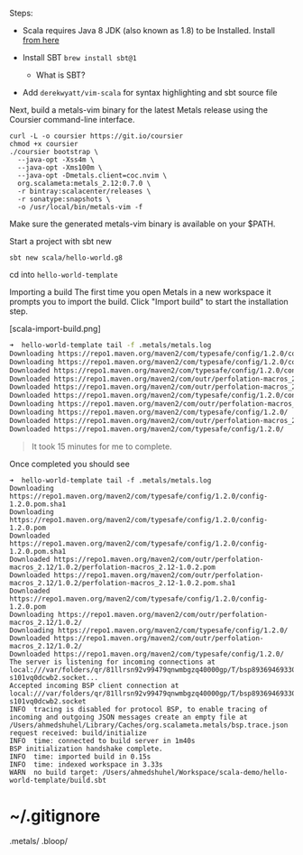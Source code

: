 Steps:

- Scala requires Java 8 JDK (also known as 1.8) to be Installed. Install [from here](https://www.oracle.com/technetwork/java/javase/downloads/jdk8-downloads-2133151.html)
- Install SBT `brew install sbt@1`
  - What is SBT?


- Add `derekwyatt/vim-scala` for syntax highlighting and sbt source file

Next, build a metals-vim binary for the latest Metals release using the Coursier command-line interface.

```shell
curl -L -o coursier https://git.io/coursier
chmod +x coursier
./coursier bootstrap \
  --java-opt -Xss4m \
  --java-opt -Xms100m \
  --java-opt -Dmetals.client=coc.nvim \
  org.scalameta:metals_2.12:0.7.0 \
  -r bintray:scalacenter/releases \
  -r sonatype:snapshots \
  -o /usr/local/bin/metals-vim -f

```

Make sure the generated metals-vim binary is available on your $PATH.

Start a project with sbt new

```
sbt new scala/hello-world.g8
```

cd into `hello-world-template`


Importing a build
The first time you open Metals in a new workspace it prompts you to import the build. Click "Import build" to start the installation step.

[scala-import-build.png]


```bash
➜  hello-world-template tail -f .metals/metals.log
Downloading https://repo1.maven.org/maven2/com/typesafe/config/1.2.0/config-1.2.0.pom.sha1
Downloading https://repo1.maven.org/maven2/com/typesafe/config/1.2.0/config-1.2.0.pom
Downloaded https://repo1.maven.org/maven2/com/typesafe/config/1.2.0/config-1.2.0.pom.sha1
Downloaded https://repo1.maven.org/maven2/com/outr/perfolation-macros_2.12/1.0.2/perfolation-macros_2.12-1.0.2.pom
Downloaded https://repo1.maven.org/maven2/com/outr/perfolation-macros_2.12/1.0.2/perfolation-macros_2.12-1.0.2.pom.sha1
Downloaded https://repo1.maven.org/maven2/com/typesafe/config/1.2.0/config-1.2.0.pom
Downloading https://repo1.maven.org/maven2/com/outr/perfolation-macros_2.12/1.0.2/
Downloading https://repo1.maven.org/maven2/com/typesafe/config/1.2.0/
Downloaded https://repo1.maven.org/maven2/com/outr/perfolation-macros_2.12/1.0.2/
Downloaded https://repo1.maven.org/maven2/com/typesafe/config/1.2.0/
```
> It took 15 minutes for me to complete.

Once completed you should see

```
➜  hello-world-template tail -f .metals/metals.log
Downloading https://repo1.maven.org/maven2/com/typesafe/config/1.2.0/config-1.2.0.pom.sha1
Downloading https://repo1.maven.org/maven2/com/typesafe/config/1.2.0/config-1.2.0.pom
Downloaded https://repo1.maven.org/maven2/com/typesafe/config/1.2.0/config-1.2.0.pom.sha1
Downloaded https://repo1.maven.org/maven2/com/outr/perfolation-macros_2.12/1.0.2/perfolation-macros_2.12-1.0.2.pom
Downloaded https://repo1.maven.org/maven2/com/outr/perfolation-macros_2.12/1.0.2/perfolation-macros_2.12-1.0.2.pom.sha1
Downloaded https://repo1.maven.org/maven2/com/typesafe/config/1.2.0/config-1.2.0.pom
Downloading https://repo1.maven.org/maven2/com/outr/perfolation-macros_2.12/1.0.2/
Downloading https://repo1.maven.org/maven2/com/typesafe/config/1.2.0/
Downloaded https://repo1.maven.org/maven2/com/outr/perfolation-macros_2.12/1.0.2/
Downloaded https://repo1.maven.org/maven2/com/typesafe/config/1.2.0/
The server is listening for incoming connections at local:///var/folders/qr/81llrsn92v99479qnwmbgzq40000gp/T/bsp893694693305760194/-s101vq0dcwb2.socket...
Accepted incoming BSP client connection at local:///var/folders/qr/81llrsn92v99479qnwmbgzq40000gp/T/bsp893694693305760194/-s101vq0dcwb2.socket
INFO  tracing is disabled for protocol BSP, to enable tracing of incoming and outgoing JSON messages create an empty file at /Users/ahmedshuhel/Library/Caches/org.scalameta.metals/bsp.trace.json
request received: build/initialize
INFO  time: connected to build server in 1m40s
BSP initialization handshake complete.
INFO  time: imported build in 0.15s
INFO  time: indexed workspace in 3.33s
WARN  no build target: /Users/ahmedshuhel/Workspace/scala-demo/hello-world-template/build.sbt
```

# ~/.gitignore
.metals/
.bloop/
